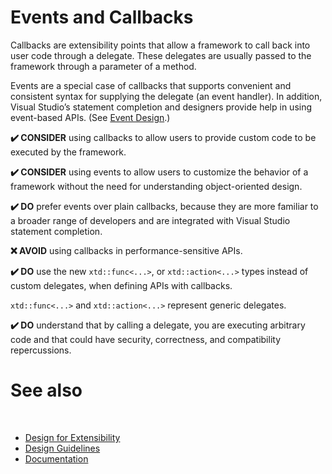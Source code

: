 # Events and Callbacks

Callbacks are extensibility points that allow a framework to call back into user code through a delegate. These delegates are usually passed to the framework through a parameter of a method.

Events are a special case of callbacks that supports convenient and consistent syntax for supplying the delegate (an event handler). In addition, Visual Studio’s statement completion and designers provide help in using event-based APIs. (See [Event Design](/docs/documentation/design_guidelines/Member%20Design%20Guidelines/event_design).)

**✔️ CONSIDER** using callbacks to allow users to provide custom code to be executed by the framework.

**✔️ CONSIDER** using events to allow users to customize the behavior of a framework without the need for understanding object-oriented design.

**✔️ DO** prefer events over plain callbacks, because they are more familiar to a broader range of developers and are integrated with Visual Studio statement completion.

**❌ AVOID** using callbacks in performance-sensitive APIs.

**✔️ DO** use the new `xtd::func<...>`, or `xtd::action<...>` types instead of custom delegates, when defining APIs with callbacks.

`xtd::func<...>` and `xtd::action<...>` represent generic delegates.

**✔️ DO** understand that by calling a delegate, you are executing arbitrary code and that could have security, correctness, and compatibility repercussions.

# See also
​
* [Design for Extensibility](/docs/documentation/design_guidelines/Designing%20for%20Extensibility)
* [Design Guidelines](/docs/documentation/design_guidelines)
* [Documentation](/docs/documentation)
